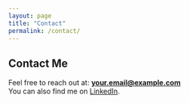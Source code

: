 ```yaml
---
layout: page
title: "Contact"
permalink: /contact/
---
```


## Contact Me

Feel free to reach out at: **your.email@example.com**  
You can also find me on [LinkedIn](https://linkedin.com/in/yourprofile).
